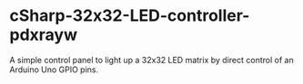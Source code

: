 cSharp-32x32-LED-controller-pdxrayw
===================================

A simple control panel to light up a 32x32 LED matrix by direct control of an Arduino Uno GPIO pins.
